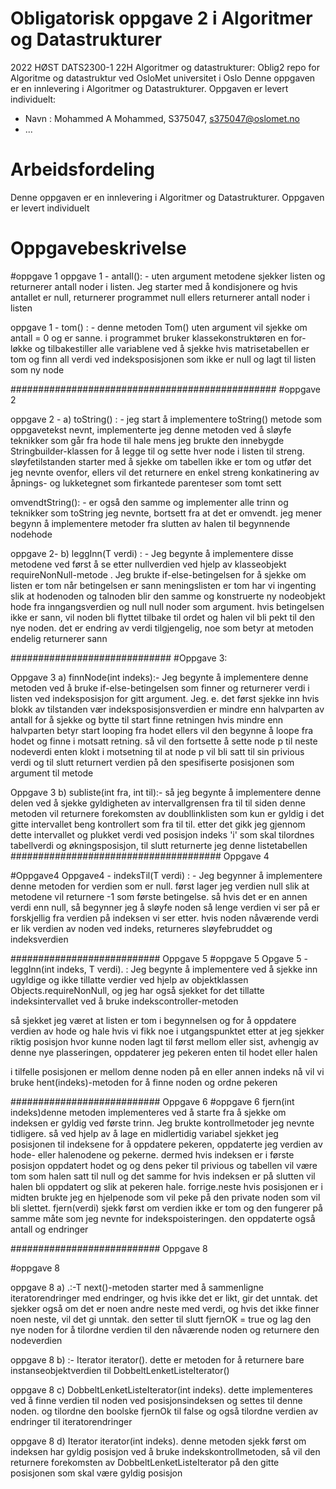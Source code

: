 # Obligatorisk oppgave 2 i Algoritmer og Datastrukturer

2022 HØST DATS2300-1 22H Algoritmer og datastrukturer: 
Oblig2 repo for Algoritme og datastruktur ved OsloMet universitet i Oslo
Denne oppgaven er en innlevering i Algoritmer og Datastrukturer. 
Oppgaven er levert individuelt:
* Navn : Mohammed A Mohammed, S375047, s375047@oslomet.no
* ...

# Arbeidsfordeling

Denne oppgaven er en innlevering i Algoritmer og Datastrukturer.
Oppgaven er levert individuelt

# Oppgavebeskrivelse
#oppgave 1 
oppgave 1 - antall(): - uten argument metodene sjekker listen og returnerer antall noder i listen. Jeg starter 
med å kondisjonere og hvis antallet er null, returnerer programmet null ellers returnerer antall noder i listen

oppgave 1  - tom() : - denne metoden Tom() uten argument vil sjekke om antall = 0 og er sanne. i programmet bruker klassekonstruktøren en for-løkke og tilbakestiller alle variablene ved å sjekke
hvis matrisetabellen er tom og finn all verdi ved indeksposisjonen som ikke er null og lagt til listen som ny node

################################################
#oppgave 2

oppgave 2 - a) toString() : -  jeg start å implementere toString() metode  som oppgavetekst nevnt, implementerte 
jeg denne metoden ved å sløyfe teknikker som går  fra hode til hale mens jeg brukte den innebygde 
Stringbuilder-klassen for å legge til og sette hver node i listen til streng.  sløyfetilstanden starter
med å sjekke om tabellen ikke er tom og utfør det jeg nevnte ovenfor, ellers vil det returnere en enkel streng 
konkatinering av åpnings- og lukketegnet som firkantede parenteser som tomt sett

omvendtString(): - er også den samme og implementer alle trinn og teknikker som toString jeg nevnte, bortsett fra
at det er omvendt. jeg mener begynn å implementere metoder fra slutten av halen til begynnende nodehode

oppgave 2- b) leggInn(T verdi) : - Jeg begynte å implementere disse metodene ved først å se etter nullverdien ved hjelp av klasseobjekt requireNonNull-metode . Jeg brukte if-else-betingelsen for å sjekke om listen er tom
når betingelsen er sann meningslisten er tom har vi ingenting slik at hodenoden og talnoden blir den samme og konstruerte ny nodeobjekt hode fra inngangsverdien og
null null noder som argument.
hvis betingelsen ikke er sann, vil noden bli flyttet tilbake til ordet og halen vil bli pekt til den nye noden. det er endring av verdi tilgjengelig, noe som betyr at metoden endelig returnerer sann


#############################
#Oppgave 3:

Oppgave 3 a) finnNode(int indeks):- Jeg begynte å implementere denne metoden ved å bruke if-else-betingelsen som finner og returnerer verdi i listen ved indeksposisjon for gitt argument.
Jeg. e. det først sjekke inn hvis blokk av tilstanden vær indeksposisjonsverdien er mindre enn halvparten av antall for å sjekke og bytte til start finne retningen
hvis mindre enn halvparten betyr start looping fra hodet ellers vil den begynne å loope fra hodet og finne i motsatt retning. så vil den fortsette å sette node p til neste nodeverdi
enten klokt i motsetning til at node p vil bli satt til sin privious verdi og til slutt returnert verdien på den spesifiserte posisjonen som argument til metode

Oppgave 3 b) subliste(int fra, int til):- så jeg begynte å implementere denne delen ved å sjekke gyldigheten av intervallgrensen fra til til siden denne metoden vil returnere forekomsten av doubllinklisten som kun er gyldig i det gitte intervallet beng kontrollert som fra til til.
etter det gikk jeg gjennom dette intervallet og plukket verdi ved posisjon
indeks 'i' som skal tilordnes tabellverdi og økningsposisjon,
til slutt returnerte jeg denne listetabellen
###################################### Oppgave 4

#Oppgave4
Oppgave4 - indeksTil(T verdi) : -
Jeg begynner å implementere denne metoden for verdien som er null. først lager jeg verdien
null slik at metodene vil returnere -1 som første betingelse. så hvis det er en annen verdi 
enn null, så begynner jeg å sløyfe noden så lenge verdien vi ser på er forskjellig fra verdien 
på indeksen vi ser etter. hvis noden nåværende verdi er lik verdien av noden ved indeks, returneres sløyfebruddet og indeksverdien

########################### Oppgave 5
#oppgave 5
Opgave 5 - leggInn(int indeks, T verdi).   :
Jeg begynte å implementere ved å sjekke inn ugyldige og ikke tillatte verdier
ved hjelp av objektklassen Objects.requireNonNull, og jeg har også sjekket for det tillatte indeksintervallet ved å bruke indekscontroller-metoden

så sjekket jeg været at listen er tom i begynnelsen og for å oppdatere verdien av hode og hale hvis vi fikk noe i utgangspunktet
etter at jeg sjekker riktig posisjon hvor kunne noden lagt til først mellom eller sist, avhengig av denne nye plasseringen, oppdaterer jeg pekeren enten til hodet eller halen

i tilfelle posisjonen er mellom denne noden på en eller annen indeks
nå vil vi bruke hent(indeks)-metoden for å finne noden og ordne pekeren


########################### Oppgave 6
#oppgave 6
fjern(int indeks)denne metoden implementeres ved å starte fra å sjekke om indeksen er gyldig ved første trinn.
Jeg brukte kontrollmetoder jeg nevnte tidligere. så ved hjelp av å lage en midlertidig variabel sjekket
jeg posisjonen til indeksene for å oppdatere pekeren, oppdaterte jeg verdien av hode- eller halenodene
og pekerne. dermed hvis indeksen er i første posisjon oppdatert hodet og og dens peker til privious og
tabellen vil være tom som halen satt til null og det samme for hvis indeksen er på slutten vil halen bli
oppdatert og slik at pekeren hale. forrige.neste
hvis posisjonen er i midten brukte jeg en hjelpenode som vil peke på den private noden som vil bli slettet.
fjern(verdi) sjekk først om verdien ikke er tom og den fungerer på samme måte som jeg nevnte for indekspoisteringen.
den oppdaterte også antall og endringer


########################### Oppgave 8


#oppgave 8

oppgave 8 a) .:-T next()-metoden starter med å sammenligne iteratorendringer med endringer, og hvis ikke det er likt,
gir det unntak. det sjekker også om det er noen andre neste med verdi, og hvis det ikke finner noen neste,
vil det gi unntak. den setter til slutt fjernOK = true og lag den nye noden for å tilordne verdien til
den nåværende noden og returnere den nodeverdien

oppgave 8 b) :- Iterator<T> iterator(). dette er metoden for å returnere bare instanseobjektverdien til DobbeltLenketListeIterator()

oppgave 8 c) DobbeltLenketListeIterator(int indeks). dette implementeres ved å finne verdien til noden ved posisjonsindeksen og settes til denne noden.
og tilordne den boolske fjernOk til false og også tilordne verdien av endringer til iteratorendringer


oppgave 8 d)  Iterator<T> iterator(int indeks).  denne metoden sjekk først om indeksen har gyldig posisjon ved å bruke indekskontrollmetoden, så vil den returnere forekomsten av DobbeltLenketListeIterator
på den gitte posisjonen som skal være gyldig posisjon


